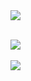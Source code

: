 <img src="https://capsule-render.vercel.app/api?type=waving&color=auto&height=200&section=header&text=Sioria's&nbsp;GitHub&fontSize=90" />
<br>
<br>

<img src="https://github-readme-stats.vercel.app/api/top-langs/?username=Sioria-Yu&layout=compact&theme=merko"><br><br>
<img src="https://github-readme-stats.vercel.app/api?username=Sioria-Yu&show_icons=true&theme=merko">
